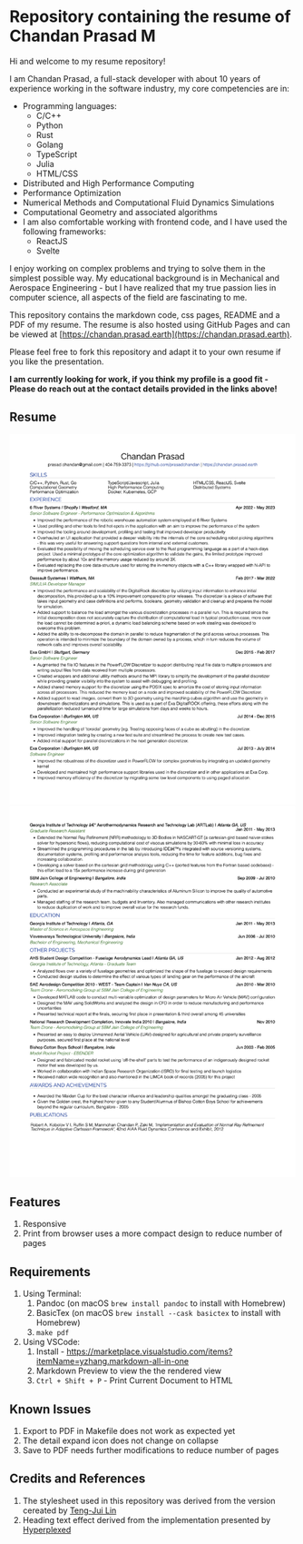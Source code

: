 # Repository containing the resume of Chandan Prasad M

Hi and welcome to my resume repository!

I am Chandan Prasad, a full-stack developer with about 10 years of experience working in the software industry, my core competencies are in: 

- Programming languages: 
   + C/C++
   + Python
   + Rust
   + Golang
   + TypeScript
   + Julia
   + HTML/CSS
- Distributed and High Performance Computing
- Performance Optimization
- Numerical Methods and Computational Fluid Dynamics Simulations
- Computational Geometry and associated algorithms
- I am also comfortable working with frontend code, and I have used the following frameworks: 
   + ReactJS
   + Svelte

I enjoy working on complex problems and trying to solve them in the simplest possible way. My educational background is in Mechanical and Aerospace Engineering - but I have realized that my true passion lies in computer science, all aspects of the field are fascinating to me. 

This repository contains the markdown code, css pages, README and a PDF of my resume. The resume is also hosted using GitHub Pages and can be viewed at [https://chandan.prasad.earth](https://chandan.prasad.earth). 

Please feel free to fork this repository and adapt it to your own resume if you like the presentation. 


**I am currently looking for work, if you think my profile is a good fit - Please do reach out at the contact details provided in the links above!**

## Resume

![Resume](resume_images/chandan_prasad_resume_page_1.png)
![Resume](resume_images/chandan_prasad_resume_page_2.png)

## Features

1. Responsive
2. Print from browser uses a more compact design to reduce number of pages

## Requirements 

1. Using Terminal:
   1. Pandoc (on macOS `brew install pandoc` to install with Homebrew)
   2. BasicTex (on macOS `brew install --cask basictex` to install with Homebrew)
   3. `make pdf` 
2. Using VSCode: 
   1. Install - https://marketplace.visualstudio.com/items?itemName=yzhang.markdown-all-in-one
   2. Markdown Preview to view the the rendered view
   3. `Ctrl + Shift + P` - Print Current Document to HTML


## Known Issues 

1. Export to PDF in Makefile does not work as expected yet
2. The detail expand icon does not change on collapse
3. Save to PDF needs further modifications to reduce number of pages
   
## Credits and References

1. The stylesheet used in this repository was derived from the version cereated by [Teng-Jui Lin](https://github.com/tengjuilin/markdown-resume/blob/main/source/resume.css)
2. Heading text effect derived from the implementation presented by [Hyperplexed](https://www.youtube.com/watch?v=W5oawMJaXbU)


